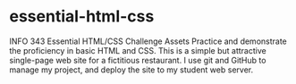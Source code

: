 essential-html-css
==================

INFO 343 Essential HTML/CSS Challenge Assets
Practice and demonstrate the proficiency in basic HTML and CSS. This is a simple but attractive single-page web site for a fictitious restaurant. I use git and GitHub to manage my project, and deploy the site to my student web server.